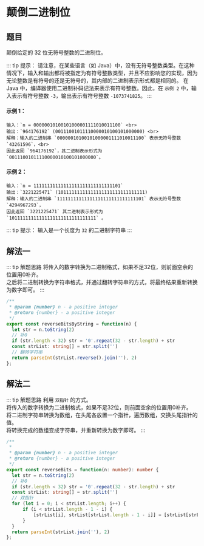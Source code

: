 # 颠倒二进制位

## 题目

颠倒给定的 32 位无符号整数的二进制位。

::: tip 提示：
请注意，在某些语言（如 Java）中，没有无符号整数类型。在这种情况下，输入和输出都将被指定为有符号整数类型，并且不应影响您的实现，因为无论整数是有符号的还是无符号的，其内部的二进制表示形式都是相同的。
在 Java 中，编译器使用二进制补码记法来表示有符号整数。因此，在 `示例 2` 中，输入表示有符号整数 `-3`，输出表示有符号整数 `-1073741825`。
:::

#### 示例 1：
```
输入：`n = 00000010100101000001111010011100` <br>
输出：`964176192` (00111001011110000010100101000000) <br>
解释：输入的二进制串 `00000010100101000001111010011100` 表示无符号整数 `43261596`，<br>
因此返回 `964176192`，其二进制表示形式为 `00111001011110000010100101000000`。
```

#### 示例 2：
```
输入：`n = 11111111111111111111111111111101`
输出：`3221225471` (10111111111111111111111111111111)
解释：输入的二进制串 `11111111111111111111111111111101` 表示无符号整数 `4294967293`，
因此返回 `3221225471` 其二进制表示形式为 `10111111111111111111111111111111` 。
```

::: tip 提示：
输入是一个长度为 `32` 的二进制字符串
:::

## 解法一
::: tip 解题思路
将传入的数字转换为二进制格式，如果不足32位，则前面空余的位置用0补齐。<br>
之后将二进制转换为字符串格式，并通过翻转字符串的方式，将最终结果重新转换为数字即可。
:::

```ts
/**
 * @param {number} n - a positive integer
 * @return {number} - a positive integer
 */
export const reverseBitsByString = function(n) {
  let str = n.toString(2)
  // 补0
  if (str.length < 32) str = '0'.repeat(32 - str.length) + str
  const strList: string[] = str.split('')
  // 翻转字符串
  return parseInt(strList.reverse().join(''), 2)
};
```

## 解法二
::: tip 解题思路
利用 `双指针` 的方式。<br>
将传入的数字转换为二进制格式，如果不足32位，则前面空余的位置用0补齐。<br>
将二进制字符串转换为数组，在头尾各放置一个指针，遍历数组，交换头尾指针的值。<br>
将转换完成的数组变成字符串，并重新转换为数字即可。
:::

```ts
/**
 *
 * @param {number} n - a positive integer
 * @return {number} - a positive integer
 */
export const reverseBits = function(n: number): number {
  let str = n.toString(2)
  // 补0
  if (str.length < 32) str = '0'.repeat(32 - str.length) + str
  const strList: string[] = str.split('')
  // 双指针
  for (let i = 0; i < strList.length; i++) {
      if (i < strList.length - 1 - i) {
          [strList[i], strList[strList.length - 1 - i]] = [strList[strList.length - 1 - i], strList[i]]
      }
  }
  return parseInt(strList.join(''), 2)
};
```
